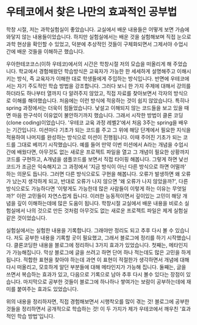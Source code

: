 # 우테코에서 찾은 나만의 효과적인 공부법
 학창 시절, 저는 과학실험실이 좋았습니다. 교실에서 배운 내용들은 어떻게 보면 가슴에 와닿지 않는 내용들이었습니다. 하지만 실험실에서는 배운 것을 실험해보며 직접 눈으로 과학 현상을 확인할 수 있었고, 덕분에 추상적인 것들이 구체화되면서 그제서야 수업시간에 배운 것들을 이해하곤 했습니다.


 우아한테코코스(이하 우테코)에서의 시간은 학창시절 저의 모습을 떠올리게 해 주었습니다. 학교에서 경험해왔던 학습방식은 교육자가 가능한 한 세세하게 설명해주고 이해시키는 방식, 즉 교육자가 이해한 대로 학생들에게 주입하는 방식입니다. 반면에 우테코에서는 자기 주도적인 학습 방법을 강조합니다. 그러다 보니 한 가지 주제에 대해서 강의를 하더라도 하나부터 열까지 다 알려주지 않았고, 직접 자료를 찾아보면서 각자의 방식으로 이해를 해야했습니다. 처음에는 이런 방식에 적응하는 것이 쉽지 않았습니다. 특히나 spring 과정에서는 더욱이 힘들었습니다. 낯설고 이해되지 않는 코드들을 보고 있을 때면 마음 한구석이 이유없이 불안하기까지 했습니다. 그래서 시작한 방법이 클론 코딩(clone coding)이었습니다. '우테코 교육 과정 레벨2'에서 처음 3주는 spring을 배우는 기간입니다. 미션마다 기초가 되는 코드를 주고 그 위에 해당 단계에서 필요한 지식을 적용하여 나머지를 완성하는 방식으로 미션이 진행됩니다. 이때 주어진 기초가 되는 코드를 그대로 베끼기 시작했습니다. 예를 들어 만약 이번 미션에서 A라는 개념을 수업시간에 배웠다면, 아무것도 없는 새로운 프로젝트 파일을 열고 그 개념이 필요한 상황까지 코드를 구현하고, A개념을 샘플코드를 보면서 직접 타이핑 해봅니다. 그렇게 하면 낯선 코드가 조금은 익숙해지고 그 과정에서 '지금 방식이 아닌 다른 방식으로 하면 어떨까' 하는 의문도 듭니다. 그러면 다른 방식으로도 구현을 해봅니다. 오류가 발생하면 왜 오류가 났는지 생각하게 되고, 반대로 오류가 나지 않으면 '왜 오류가 나지 않았을까?', 다른 방식으로도 가능하다면 '이렇게도 가능한데 많은 사람들이 이렇게 하는 이유는 무엇일까?' 이런 고민들이 자연스럽게 듭니다. 이러한 능동적이면서 깊이있는 고민이 해당 개념을 깊이 이해하는데에 많은 도움이 됩니다. 학창시절 교실에서 배운 내용을 비로소 실험실에서 나의 것으로 만든 것처럼 아무것도 없는 새로운 프로젝트 파일은 제게 실험실 같은 것이었습니다.

 실험실에서는 실험한 내용을 기록합니다. 그래야만 정리도 되고 추후 다시 볼 수 있습니다. 저도 공부한 내용을 기록할 곳이 필요했고, 그래서 블로그에 정리를 하기 시작했습니다. 클론코딩한 내용을 블로그에 정리하니 3가지 효과가 있었습니다. 첫째는, 메타인지가 가능해집니다. 막상 블로그에 글을 쓰려고 하면 단어 하나 적는데도 많은 고민을 하게 됩니다. 적합한 표현을 찾아야 하는데 과연 이 표현이 적절한가 생각하면서 개념에 대해 다시 떠올리고, 모호하게 알던 부분들에 대해 메타인지가 가능해 집니다. 둘째는, 글을 쓰면서 복습하는 효과가 있고, 다음으로 기록으로 남아 추후 다시 볼수 있다는 장점이 있습니다. 마지막으로 공부한 것들이 블로그에 하나하나 쌓여가는 보람이 공부하는데에 재미를 붙여주는 효과도 있었습니다.

 위의 내용을 정리하자면, 직접 경험해보면서 시행착오를 많이 겪는 것! 블로그에 공부한 것들을 정리하면서 공개적으로 학습하는 것! 이 두 가지가 제가 우테코에서 깨우친 '효과적인 학습 방법'입니다.
